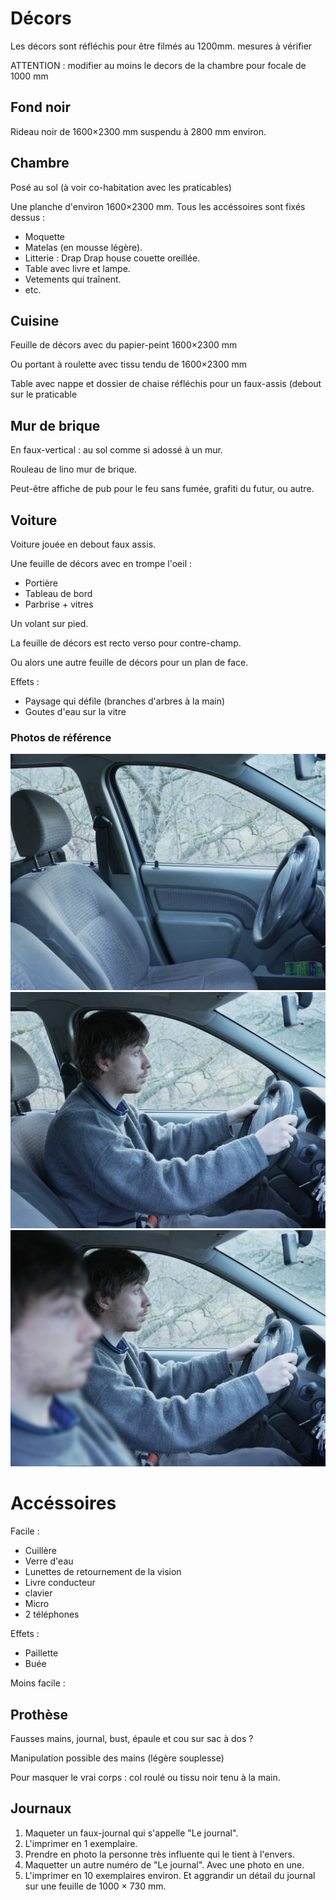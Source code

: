 # Décors

Les décors sont réfléchis pour être filmés au 1200mm. mesures à vérifier

ATTENTION : modifier au moins le decors de la chambre pour focale de 1000 mm

## Fond noir

Rideau noir de 1600×2300 mm suspendu à 2800 mm environ.

## Chambre

Posé au sol (à voir co-habitation avec les praticables)

Une planche d'environ 1600×2300 mm. Tous les accéssoires sont fixés dessus :

- Moquette
- Matelas (en mousse légère).
- Litterie : Drap Drap house couette oreillée.
- Table avec livre et lampe.
- Vetements qui traînent.
- etc.


## Cuisine

Feuille de décors avec du papier-peint 1600×2300 mm

Ou portant à roulette avec tissu tendu de 1600×2300 mm

Table avec nappe et dossier de chaise réfléchis pour un faux-assis (debout sur le praticable

## Mur de brique

En faux-vertical : au sol comme si adossé à un mur.

Rouleau de lino mur de brique.

Peut-être affiche de pub pour le feu sans fumée, grafiti du futur, ou autre.

## Voiture


Voiture jouée en debout faux assis.

Une feuille de décors avec en trompe l'oeil :
  - Portière
  - Tableau de bord
  - Parbrise + vitres

Un volant sur pied.

La feuille de décors est recto verso pour contre-champ.

Ou alors une autre feuille de décors pour un plan de face.

Effets :

- Paysage qui défile (branches d'arbres à la main)
- Goutes d'eau sur la vitre

### Photos de référence

![](../photos/reference_voiture_1.jpg) ![](../photos/reference_voiture_2.jpg) ![](../photos/reference_voiture_3.jpg)
# Accéssoires

Facile :
- Cuillère
- Verre d'eau
- Lunettes de retournement de la vision
- Livre conducteur
- clavier
- Micro
- 2 téléphones


Effets :
- Paillette
- Buée

Moins facile :

## Prothèse

Fausses mains, journal, bust, épaule et cou sur sac à dos ?

Manipulation possible des mains (légère souplesse)

Pour masquer le vrai corps : col roulé ou tissu noir tenu à la main.

## Journaux

1. Maqueter un faux-journal qui s'appelle "Le journal".
2. L'imprimer en 1 exemplaire.
2. Prendre en photo la personne très influente qui le tient à l'envers.
3. Maquetter un autre numéro de "Le journal". Avec une photo en une.
4. L'imprimer en 10 exemplaires environ. Et aggrandir un détail du journal sur une feuille de 1000 × 730 mm. 


